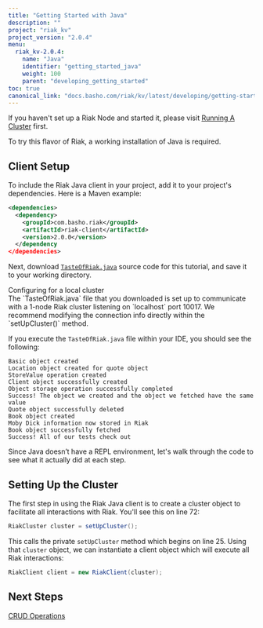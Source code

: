 ```yaml
---
title: "Getting Started with Java"
description: ""
project: "riak_kv"
project_version: "2.0.4"
menu:
  riak_kv-2.0.4:
    name: "Java"
    identifier: "getting_started_java"
    weight: 100
    parent: "developing_getting_started"
toc: true
canonical_link: "docs.basho.com/riak/kv/latest/developing/getting-started/java"
---
```


[TODO]: /

If you haven't set up a Riak Node and started it, please visit [Running A Cluster](/riak/kv/2.0.4/using/running-a-cluster) first.

To try this flavor of Riak, a working installation of Java is required.

## Client Setup

To include the Riak Java client in your project, add it to your
project's dependencies. Here is a Maven example:

```xml
<dependencies>
  <dependency>
    <groupId>com.basho.riak</groupId>
    <artifactId>riak-client</artifactId>
    <version>2.0.0</version>
  </dependency
</dependencies>
```

Next, download
[`TasteOfRiak.java`](https://github.com/basho/basho_docs/raw/master/source/data/TasteOfRiak.java)
source code for this tutorial, and save it to your working directory.

<div class="note">
<div class="title">Configuring for a local cluster</div>
The `TasteOfRiak.java` file that you downloaded is set up to communicate
with a 1-node Riak cluster listening on `localhost` port 10017. We
recommend modifying the connection info directly within the
`setUpCluster()` method.
</div>

If you execute the `TasteOfRiak.java` file within your IDE, you should
see the following:

```
Basic object created
Location object created for quote object
StoreValue operation created
Client object successfully created
Object storage operation successfully completed
Success! The object we created and the object we fetched have the same value
Quote object successfully deleted
Book object created
Moby Dick information now stored in Riak
Book object successfully fetched
Success! All of our tests check out
```

Since Java doesn’t have a REPL environment, let's walk through the code
to see what it actually did at each step.

## Setting Up the Cluster

The first step in using the Riak Java client is to create a cluster
object to facilitate all interactions with Riak. You'll see this on line
72:

```java
RiakCluster cluster = setUpCluster();
```

This calls the private `setUpCluster` method which begins on line 25.
Using that `cluster` object, we can instantiate a client object which
will execute all Riak interactions:

```java
RiakClient client = new RiakClient(cluster);
```

## Next Steps

[CRUD Operations](/riak/kv/2.0.4/developing/getting-started/java/crud-operations)
